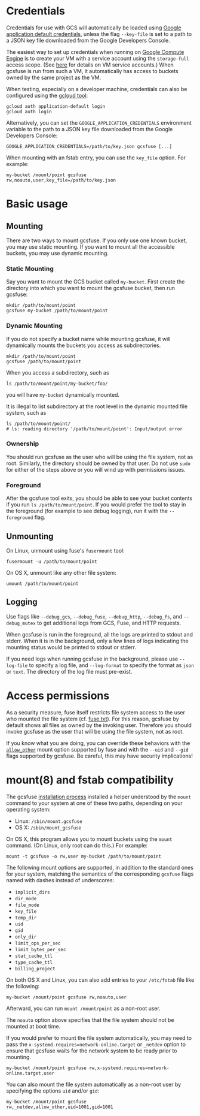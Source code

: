 # Credentials

Credentials for use with GCS will automatically be loaded using [Google
application default credentials][app-default-credentials], unless the flag
`--key-file` is set to a path to a JSON key file downloaded from the Google
Developers Console.

The easiest way to set up credentials when running on [Google Compute
Engine][gce] is to create your VM with a service account using the
`storage-full` access scope. (See [here][gce-service-accounts] for details on
VM service accounts.) When gcsfuse is run from such a VM, it automatically has
access to buckets owned by the same project as the VM.

When testing, especially on a developer machine, credentials can also be
configured using the [gcloud tool][]:

    gcloud auth application-default login
    gcloud auth login

Alternatively, you can set the `GOOGLE_APPLICATION_CREDENTIALS` environment
variable to the path to a JSON key file downloaded from the Google Developers
Console:

    GOOGLE_APPLICATION_CREDENTIALS=/path/to/key.json gcsfuse [...]

When mounting with an fstab entry, you can use the `key_file` option. For example:

    my-bucket /mount/point gcsfuse rw,noauto,user,key_file=/path/to/key.json

[gce]: https://cloud.google.com/compute/
[gce-service-accounts]: https://cloud.google.com/compute/docs/authentication
[gcloud tool]: https://cloud.google.com/sdk/gcloud/
[app-default-credentials]: https://developers.google.com/identity/protocols/application-default-credentials#howtheywork

# Basic usage

## Mounting

There are two ways to mount gcsfuse. If you only use one known bucket, you may
use static mounting. If you want to mount all the accessible buckets, you may
use dynamic mounting.

### Static Mounting

Say you want to mount the GCS bucket called `my-bucket`. First create the
directory into which you want to mount the gcsfuse bucket, then run gcsfuse:

    mkdir /path/to/mount/point
    gcsfuse my-bucket /path/to/mount/point

### Dynamic Mounting

If you do not specify a bucket name while mounting gcsfuse, it will dynamically
mounts the buckets you access as subdirectories.

    mkdir /path/to/mount/point
    gcsfuse /path/to/mount/point

When you access a subdirectory, such as

    ls /path/to/mount/point/my-bucket/foo/

you will have `my-bucket` dynamically mounted.

It is illegal to list subdirectory at the root level in the dynamic mounted file
system, such as

    ls /path/to/mount/point/
    # ls: reading directory '/path/to/mount/point': Input/output error

### Ownership

You should run gcsfuse as the user who will be using the file
system, not as root. Similarly, the directory should be owned by that user. Do
not use `sudo` for either of the steps above or you will wind up with
permissions issues.

### Foreground

After the gcsfuse tool exits, you should be able to see your bucket contents if
you run `ls /path/to/mount/point`. If you would prefer the tool to stay in the
foreground (for example to see debug logging), run it with the `--foreground`
flag.

## Unmounting

On Linux, unmount using fuse's `fusermount` tool:

    fusermount -u /path/to/mount/point

On OS X, unmount like any other file system:

    umount /path/to/mount/point

## Logging

Use flags like `--debug_gcs`, `--debug_fuse`, `--debug_http`, `--debug_fs`, and
`--debug_mutex` to get additional logs from GCS, Fuse, and HTTP requests.

When gcsfuse is run in the foreground, all the logs are printed to stdout and
stderr. When it is in the background, only a few lines of logs indicating the
mounting status would be printed to stdout or stderr.

If you need logs when running gcsfuse in the background, please use `--log-file`
to specify a log file, and `--log-format` to specify the format as `json` or
`text`. The directory of the log file must pre-exist.

# Access permissions

As a security measure, fuse itself restricts file system access to the user who
mounted the file system (cf. [fuse.txt][fuse-security]). For this reason,
gcsfuse by default shows all files as owned by the invoking user. Therefore you
should invoke gcsfuse as the user that will be using the file system, not as
root.

If you know what you are doing, you can override these behaviors with the
[`allow_other`][allow_other] mount option supported by fuse and with the
`--uid` and `--gid` flags supported by gcsfuse. Be careful, this may have
security implications!

[fuse-security]: https://github.com/torvalds/linux/blob/a33f32244/Documentation/filesystems/fuse.txt#L253-L300
[allow_other]: https://github.com/torvalds/linux/blob/a33f32244/Documentation/filesystems/fuse.txt#L100-L105

# mount(8) and fstab compatibility

The gcsfuse [installation process](installing.md) installed a helper understood
by the `mount` command to your system at one of these two paths, depending on
your operating system:

- Linux: `/sbin/mount.gcsfuse`
- OS X: `/sbin/mount_gcsfuse`

On OS X, this program allows you to mount buckets using the `mount` command.
(On Linux, only root can do this.) For example:

    mount -t gcsfuse -o rw,user my-bucket /path/to/mount/point

The following mount options are supported, in addition to the standard ones for
your system, matching the semantics of the corresponding `gcsfuse` flags named
with dashes instead of underscores:

- `implicit_dirs`
- `dir_mode`
- `file_mode`
- `key_file`
- `temp_dir`
- `uid`
- `gid`
- `only_dir`
- `limit_ops_per_sec`
- `limit_bytes_per_sec`
- `stat_cache_ttl`
- `type_cache_ttl`
- `billing_project`

On both OS X and Linux, you can also add entries to your `/etc/fstab` file like
the following:

    my-bucket /mount/point gcsfuse rw,noauto,user

Afterward, you can run `mount /mount/point` as a non-root user.

The `noauto` option above specifies that the file system should not be mounted
at boot time.

If you would prefer to mount the file system automatically, you may need to pass
the `x-systemd.requires=network-online.target` or `_netdev` option to ensure that gcsfuse waits
for the network system to be ready prior to mounting.

    my-bucket /mount/point gcsfuse rw,x-systemd.requires=network-online.target,user

You can also mount the file system automatically as a non-root user by
specifying the options `uid` and/or `gid`:

    my-bucket /mount/point gcsfuse rw,_netdev,allow_other,uid=1001,gid=1001
